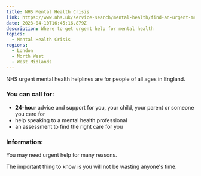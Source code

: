 ```yaml
---
title: NHS Mental Health Crisis
link: https://www.nhs.uk/service-search/mental-health/find-an-urgent-mental-health-helpline
date: 2023-04-10T16:45:16.879Z
description: Where to get urgent help for mental health
topics:
  - Mental Health Crisis
regions:
  - London
  - North West
  - West Midlands
---
```


NHS urgent mental health helplines are for people of all ages in England.

### You can call for:

- **24-hour** advice and support for you, your child, your parent or someone you care for
- help speaking to a mental health professional
- an assessment to find the right care for you

### Information:

You may need urgent help for many reasons.

The important thing to know is you will not be wasting anyone's time.
